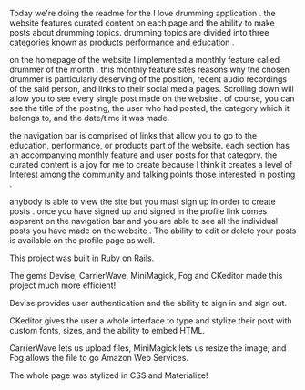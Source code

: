  Today we're doing the readme for the I love drumming application . the website features curated content on each page  and the ability to make posts about drumming topics.  drumming topics are divided into three categories known as products performance and education . 



 on the homepage of the website I implemented a monthly feature called drummer of the month . this monthly feature sites  reasons why the chosen drummer is particularly deserving of the position,  recent audio recordings of the said person,  and links to their social media pages.  Scrolling down will allow you to see every single post made on the website . of course, you can see the title of the posting,  the user who had posted,  the category which it belongs to,  and the date/time it was made.



 the navigation bar is comprised of links that allow you to go to the education, performance, or products part of the website.  each section has an accompanying monthly feature and user posts for that category.  the curated content is a joy for me to create because I think it creates a level of Interest among the community and talking points those interested in posting .



 anybody is able to view the site but you must sign up in order to create posts . once you have signed up and signed in the profile link comes apparent on the navigation bar and you are able to see all the individual posts you have made on the website . The ability to edit or delete your posts is available on the profile page as well.



This project was built in Ruby on Rails. 

The gems Devise, CarrierWave, MiniMagick, Fog and  CKeditor made this project much more efficient!



Devise provides user authentication and the ability to sign in and sign out.

CKeditor gives the user a whole interface to type and stylize their post with custom fonts, sizes, and the ability to embed HTML.

CarrierWave lets us upload files, MiniMagick lets us resize the image, and Fog allows the file to go  Amazon Web Services. 



The whole page was stylized in CSS and Materialize!
